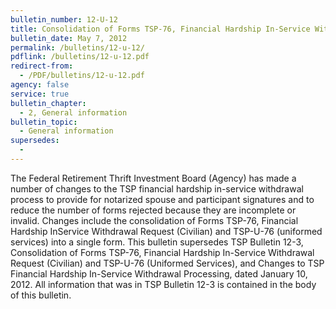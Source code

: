 ```yaml
---
bulletin_number: 12-U-12
title: Consolidation of Forms TSP-76, Financial Hardship In-Service Withdrawal Request (Civilian) and TSP-U-76 (Uniformed Services), and changes to TSP Financial Hardship In-Service Withdrawal Processing to include the Roth TSP
bulletin_date: May 7, 2012
permalink: /bulletins/12-u-12/
pdflink: /bulletins/12-u-12.pdf
redirect-from:
  - /PDF/bulletins/12-u-12.pdf
agency: false
service: true
bulletin_chapter:
  - 2, General information
bulletin_topic:
  - General information
supersedes:
  -
---
```


The Federal Retirement Thrift Investment Board (Agency) has made a number of changes to
the TSP financial hardship in-service withdrawal process to provide for notarized spouse and
participant signatures and to reduce the number of forms rejected because they are incomplete or invalid. Changes include the consolidation of Forms TSP-76, Financial Hardship InService Withdrawal Request (Civilian) and TSP-U-76 (uniformed services) into a single form.
This bulletin supersedes TSP Bulletin 12-3, Consolidation of Forms TSP-76, Financial Hardship
In-Service Withdrawal Request (Civilian) and TSP-U-76 (Uniformed Services), and Changes to
TSP Financial Hardship In-Service Withdrawal Processing, dated January 10, 2012. All information that was in TSP Bulletin 12-3 is contained in the body of this bulletin.
